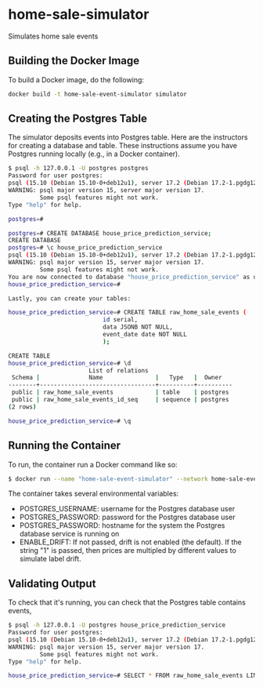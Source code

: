 # home-sale-simulator
Simulates home sale events

## Building the Docker Image
To build a Docker image, do the following:

```bash
docker build -t home-sale-event-simulator simulator
```

## Creating the Postgres Table
The simulator deposits events into Postgres table.
Here are the instructors for creating a database
and table.  These instructions assume you have
Postgres running locally (e.g., in a Docker container).

```bash
$ psql -h 127.0.0.1 -U postgres postgres
Password for user postgres:
psql (15.10 (Debian 15.10-0+deb12u1), server 17.2 (Debian 17.2-1.pgdg120+1))
WARNING: psql major version 15, server major version 17.
         Some psql features might not work.
Type "help" for help.

postgres=# 

postgres=# CREATE DATABASE house_price_prediction_service;
CREATE DATABASE
postgres=# \c house_price_prediction_service
psql (15.10 (Debian 15.10-0+deb12u1), server 17.2 (Debian 17.2-1.pgdg120+1))
WARNING: psql major version 15, server major version 17.
         Some psql features might not work.
You are now connected to database "house_price_prediction_service" as user "postgres".
house_price_prediction_service=# 

Lastly, you can create your tables:

house_price_prediction_service=# CREATE TABLE raw_home_sale_events (
                           id serial,
                           data JSONB NOT NULL,
                           event_date date NOT NULL
                           );

CREATE TABLE
house_price_prediction_service=# \d
                       List of relations
 Schema |              Name               |   Type   |  Owner
--------+---------------------------------+----------+----------
 public | raw_home_sale_events            | table    | postgres
 public | raw_home_sale_events_id_seq     | sequence | postgres
(2 rows)

house_price_prediction_service=# \q
```

## Running the Container
To run, the container run a Docker command like so:

```bash
$ docker run --name "home-sale-event-simulator" --network home-sale-event-system -d -e POSTGRES_USERNAME="postgres" -e POSTGRES_PASSWORD="psql-password" -e POSTGRES_HOST="postgres" home-sale-event-simulator
```

The container takes several environmental variables:

* POSTGRES_USERNAME: username for the Postgres database user
* POSTGRES_PASSWORD: password for the Postgres database user
* POSTGRES_PASSWORD: hostname for the system the Postgres database service is running on
* ENABLE_DRIFT: If not passed, drift is not enabled (the default).  If the string "1" is passed,
  then prices are multipled by different values to simulate label drift.

## Validating Output
To check that it's running, you can check that the Postgres table contains events,

```bash
$ psql -h 127.0.0.1 -U postgres house_price_prediction_service
Password for user postgres:
psql (15.10 (Debian 15.10-0+deb12u1), server 17.2 (Debian 17.2-1.pgdg120+1))
WARNING: psql major version 15, server major version 17.
         Some psql features might not work.
Type "help" for help.

house_price_prediction_service=# SELECT * FROM raw_home_sale_events LIMIT 10;
```
